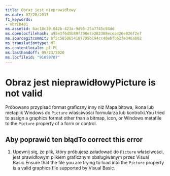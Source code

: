 ```yaml
---
title: Obraz jest nieprawidłowy
ms.date: 07/20/2015
f1_keywords:
- vbrID481
ms.assetid: 6ac18c39-042b-423a-9d95-25a7745c84dd
ms.openlocfilehash: a95e3f6d5b89f398e2e282308ecea426e826f2e7
ms.sourcegitcommit: bf5c5850654187705bc94cc40ebfb62fe346ab02
ms.translationtype: MT
ms.contentlocale: pl-PL
ms.lasthandoff: 09/23/2020
ms.locfileid: "91059707"
---
```

# <a name="picture-is-not-valid"></a><span data-ttu-id="3811d-102">Obraz jest nieprawidłowy</span><span class="sxs-lookup"><span data-stu-id="3811d-102">Picture is not valid</span></span>

<span data-ttu-id="3811d-103">Próbowano przypisać format graficzny inny niż Mapa bitowa, ikona lub metaplik Windows do `Picture` właściwości formularza lub kontrolki.</span><span class="sxs-lookup"><span data-stu-id="3811d-103">You tried to assign a graphics format other than a bitmap, icon, or Windows metafile to the `Picture` property of a form or control.</span></span>  
  
## <a name="to-correct-this-error"></a><span data-ttu-id="3811d-104">Aby poprawić ten błąd</span><span class="sxs-lookup"><span data-stu-id="3811d-104">To correct this error</span></span>  
  
1. <span data-ttu-id="3811d-105">Upewnij się, że plik, który próbujesz załadować do `Picture` właściwości, jest prawidłowym plikiem graficznym obsługiwanym przez Visual Basic.</span><span class="sxs-lookup"><span data-stu-id="3811d-105">Ensure that the file you are trying to load into the `Picture` property is a valid graphics file supported by Visual Basic.</span></span>  

